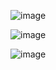 ![image](https://user-images.githubusercontent.com/86888346/134429218-88eb971d-839d-4275-985b-42e3ec74c047.png)

![image](https://user-images.githubusercontent.com/86888346/134429267-aff7ac51-79dd-4c83-8b8a-e05473ec974f.png)

![image](https://user-images.githubusercontent.com/86888346/134429338-0e69a563-c17d-4a00-88a0-d05175bc9090.png)
